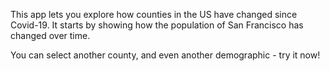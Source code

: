 This app lets you explore how counties in the US have changed since Covid-19. It starts by showing how the population of San Francisco has changed over time. 

You can select another county, and even another demographic - try it now!
